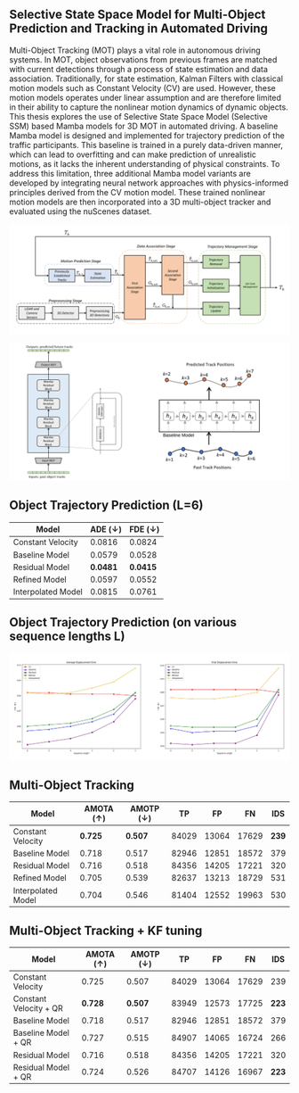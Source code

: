 ## Selective State Space Model for Multi-Object Prediction and Tracking in Automated Driving

Multi-Object Tracking (MOT) plays a vital role in autonomous driving systems. In MOT, object observations from previous frames are matched with current detections through a process of state estimation and data association. Traditionally, for state estimation, Kalman Filters with classical motion models such as Constant Velocity (CV) are used. However, these motion models operates under linear assumption and are therefore limited in their ability to capture the nonlinear motion dynamics of dynamic objects. This thesis explores the use of Selective State Space Model (Selective SSM) based Mamba models for 3D MOT in automated driving. A baseline Mamba model is designed and implemented for trajectory prediction of the traffic participants. This baseline is trained in a purely data-driven manner, which can lead to overfitting and can make prediction of unrealistic motions, as it lacks the inherent understanding of physical constraints. To address this limitation, three additional Mamba model variants are developed by integrating neural network approaches with physics-informed principles derived from the CV motion model. These trained nonlinear motion models are then incorporated into a 3D multi-object tracker and evaluated using the nuScenes dataset.

![tbd](assets/tbd.png)

![baseline](assets/baseline.png)

## Object Trajectory Prediction (L=6)

| Model             | ADE (↓) | FDE (↓) |
|------------------|---------|---------|
| Constant Velocity| 0.0816  | 0.0824  |
| Baseline Model         | 0.0579  | 0.0528  |
| Residual Model     | **0.0481**  | **0.0415**  |
| Refined Model          | 0.0597  | 0.0552  |
| Interpolated Model     | 0.0815  | 0.0761  |

## Object Trajectory Prediction (on various sequence lengths L)

![seqlengths](assets/seqlengths.png)

## Multi-Object Tracking 

| Model             | AMOTA (↑) | AMOTP (↓) | TP      | FP     | FN     | IDS   |
|------------------|------------|-----------|---------|--------|--------|--------|
| Constant Velocity| **0.725**      | **0.507**     | 84029   | 13064  | 17629  | **239**    |
| Baseline Model         | 0.718      | 0.517     | 82946   | 12851  | 18572  | 379    |
| Residual Model         | 0.716      | 0.518     | 84356   | 14205  | 17221  | 320    |
| Refined Model          | 0.705      | 0.539     | 82637   | 13213  | 18729  | 531    |
| Interpolated Model     | 0.704      | 0.546     | 81404   | 12552  | 19963  | 530    |

## Multi-Object Tracking + KF tuning

| Model                    | AMOTA (↑) | AMOTP (↓) | TP     | FP     | FN     | IDS |
|--------------------------|---------|---------|--------|--------|--------|-----|
| Constant Velocity        | 0.725   | 0.507   | 84029  | 13064  | 17629  | 239 |
| Constant Velocity + QR  | **0.728**   | **0.507**   | 83949  | 12573  | 17725  | **223** |
| Baseline Model           | 0.718   | 0.517   | 82946  | 12851  | 18572  | 379 |
| Baseline Model + QR     | 0.727   | 0.515   | 84907  | 14065  | 16724  | 266 |
| Residual Model           | 0.716   | 0.518   | 84356  | 14205  | 17221  | 320 |
| Residual Model + QR     | 0.724   | 0.526   | 84707  | 14126  | 16967  | **223** |
